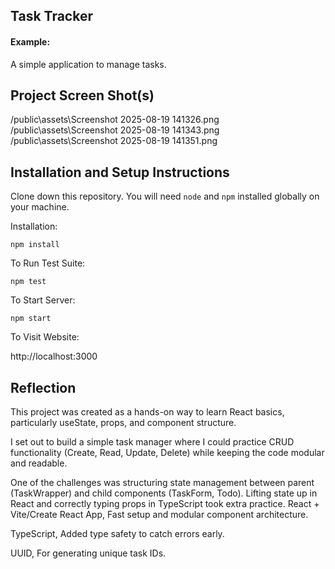 ## Task Tracker

#### Example:

A simple application to manage tasks.


## Project Screen Shot(s)

/public\assets\Screenshot 2025-08-19 141326.png
/public\assets\Screenshot 2025-08-19 141343.png
/public\assets\Screenshot 2025-08-19 141351.png

## Installation and Setup Instructions



Clone down this repository. You will need `node` and `npm` installed globally on your machine.  

Installation:

`npm install`  

To Run Test Suite:  

`npm test`  

To Start Server:

`npm start`  

To Visit Website:

http://localhost:3000

## Reflection

  This project was created as a hands-on way to learn React basics, particularly useState, props, and component structure.

  I set out to build a simple task manager where I could practice CRUD functionality (Create, Read, Update, Delete) while keeping the code modular and readable.

  One of the challenges was structuring state management between parent (TaskWrapper) and child components (TaskForm, Todo). Lifting state up in React and correctly typing props in TypeScript took extra practice.
  React + Vite/Create React App, Fast setup and modular component architecture.

  TypeScript, Added type safety to catch errors early.

  UUID, For generating unique task IDs.

